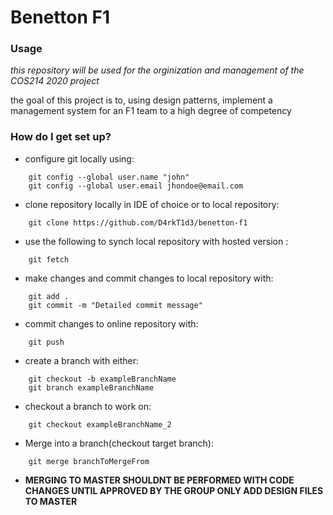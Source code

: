 # Benetton F1 #

### Usage ###

*this repository will be used for the orginization and management of the COS214 2020 project*

the goal of this project is to, using design patterns, implement a management system for an F1 team to a high degree of competency

### How do I get set up? ###

* configure git locally using:

```
    git config --global user.name "john"
    git config --global user.email jhondoe@email.com
```

* clone repository locally in IDE of choice or to local repository:

```
    git clone https://github.com/D4rkT1d3/benetton-f1
```

* use the following to synch local repository with hosted version :

```
    git fetch
```

* make changes and commit changes to local repository with:

```
    git add .
    git commit -m "Detailed commit message"
```

* commit changes to online repository with:

```
    git push
```

* create a branch with either:

```
    git checkout -b exampleBranchName
    git branch exampleBranchName
```

* checkout a branch to work on:

```
    git checkout exampleBranchName_2
```

* Merge into a branch(checkout target branch):

```
    git merge branchToMergeFrom
```

* **MERGING TO MASTER SHOULDNT BE PERFORMED WITH CODE CHANGES UNTIL APPROVED BY THE GROUP ONLY ADD DESIGN FILES TO MASTER**
